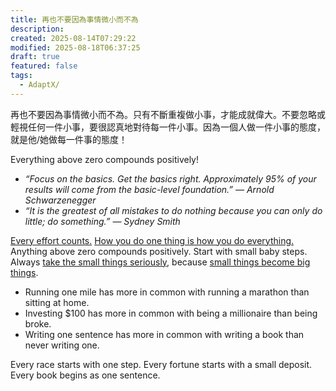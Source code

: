 ```yaml
---
title: 再也不要因為事情微小而不為
description: 
created: 2025-08-14T07:29:22
modified: 2025-08-18T06:37:25
draft: true
featured: false
tags:
  - AdaptX/
---
```


再也不要因為事情微小而不為。只有不斷重複做小事，才能成就偉大。不要忽略或輕視任何一件小事，要很認真地對待每一件小事。因為一個人做一件小事的態度，就是他/她做每一件事的態度！

Everything above zero compounds positively!

* _“Focus on the basics. Get the basics right. Approximately 95% of your results will come from the basic-level foundation.” — Arnold Schwarzenegger_
* _“It is the greatest of all mistakes to do nothing because you can only do little; do something.” — Sydney Smith_

[Every effort counts.](https://www.sahilbloom.com/newsletter/youre-always-building-your-own-house) [How you do one thing is how you do everything.](https://www.goodreads.com/work/quotes/21977839-leaders-eat-last-why-some-teams-pull-together-and-others-don-t) Anything above zero compounds positively. Start with small baby steps. Always [take the small things seriously](https://terrytao.wordpress.com/career-advice/be-professional-in-your-work/), because [small things become big things](https://youtu.be/mZPN9W-jPm4).

* Running one mile has more in common with running a marathon than sitting at home.
* Investing $100 has more in common with being a millionaire than being broke.
* Writing one sentence has more in common with writing a book than never writing one.

Every race starts with one step. Every fortune starts with a small deposit. Every book begins as one sentence.
